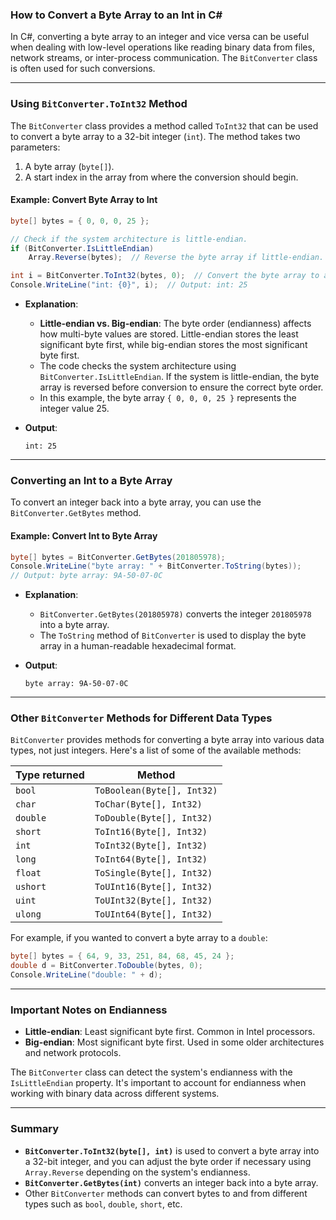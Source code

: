 ### **How to Convert a Byte Array to an Int in C#**

In C#, converting a byte array to an integer and vice versa can be useful when dealing with low-level operations like reading binary data from files, network streams, or inter-process communication. The `BitConverter` class is often used for such conversions.

---

### **Using `BitConverter.ToInt32` Method**

The `BitConverter` class provides a method called `ToInt32` that can be used to convert a byte array to a 32-bit integer (`int`). The method takes two parameters:
1. A byte array (`byte[]`).
2. A start index in the array from where the conversion should begin.

#### **Example: Convert Byte Array to Int**
```csharp
byte[] bytes = { 0, 0, 0, 25 };

// Check if the system architecture is little-endian.
if (BitConverter.IsLittleEndian)
    Array.Reverse(bytes);  // Reverse the byte array if little-endian.

int i = BitConverter.ToInt32(bytes, 0);  // Convert the byte array to an integer.
Console.WriteLine("int: {0}", i);  // Output: int: 25
```

- **Explanation**:
  - **Little-endian vs. Big-endian**: The byte order (endianness) affects how multi-byte values are stored. Little-endian stores the least significant byte first, while big-endian stores the most significant byte first. 
  - The code checks the system architecture using `BitConverter.IsLittleEndian`. If the system is little-endian, the byte array is reversed before conversion to ensure the correct byte order.
  - In this example, the byte array `{ 0, 0, 0, 25 }` represents the integer value 25.

- **Output**:
  ```
  int: 25
  ```

---

### **Converting an Int to a Byte Array**

To convert an integer back into a byte array, you can use the `BitConverter.GetBytes` method.

#### **Example: Convert Int to Byte Array**
```csharp
byte[] bytes = BitConverter.GetBytes(201805978);
Console.WriteLine("byte array: " + BitConverter.ToString(bytes));
// Output: byte array: 9A-50-07-0C
```

- **Explanation**:
  - `BitConverter.GetBytes(201805978)` converts the integer `201805978` into a byte array.
  - The `ToString` method of `BitConverter` is used to display the byte array in a human-readable hexadecimal format.
  
- **Output**:
  ```
  byte array: 9A-50-07-0C
  ```

---

### **Other `BitConverter` Methods for Different Data Types**

`BitConverter` provides methods for converting a byte array into various data types, not just integers. Here's a list of some of the available methods:

| Type returned | Method                                           |
| ------------- | ------------------------------------------------ |
| `bool`        | `ToBoolean(Byte[], Int32)`                      |
| `char`        | `ToChar(Byte[], Int32)`                         |
| `double`      | `ToDouble(Byte[], Int32)`                       |
| `short`       | `ToInt16(Byte[], Int32)`                        |
| `int`         | `ToInt32(Byte[], Int32)`                        |
| `long`        | `ToInt64(Byte[], Int32)`                        |
| `float`       | `ToSingle(Byte[], Int32)`                       |
| `ushort`      | `ToUInt16(Byte[], Int32)`                       |
| `uint`        | `ToUInt32(Byte[], Int32)`                       |
| `ulong`       | `ToUInt64(Byte[], Int32)`                       |

For example, if you wanted to convert a byte array to a `double`:
```csharp
byte[] bytes = { 64, 9, 33, 251, 84, 68, 45, 24 };
double d = BitConverter.ToDouble(bytes, 0);
Console.WriteLine("double: " + d);
```

---

### **Important Notes on Endianness**

- **Little-endian**: Least significant byte first. Common in Intel processors.
- **Big-endian**: Most significant byte first. Used in some older architectures and network protocols.

The `BitConverter` class can detect the system's endianness with the `IsLittleEndian` property. It's important to account for endianness when working with binary data across different systems.

---

### **Summary**
- **`BitConverter.ToInt32(byte[], int)`** is used to convert a byte array into a 32-bit integer, and you can adjust the byte order if necessary using `Array.Reverse` depending on the system's endianness.
- **`BitConverter.GetBytes(int)`** converts an integer back into a byte array.
- Other `BitConverter` methods can convert bytes to and from different types such as `bool`, `double`, `short`, etc.
